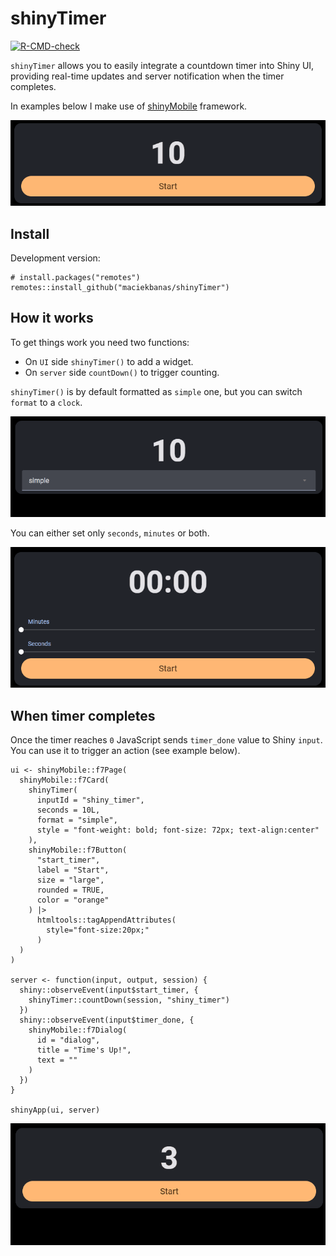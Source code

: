 
<!-- README.md is generated from README.Rmd. Please edit that file -->

# shinyTimer

<!-- badges: start -->

[![R-CMD-check](https://github.com/maciekbanas/shinyTimer/actions/workflows/R-CMD-check.yaml/badge.svg)](https://github.com/maciekbanas/shinyTimer/actions/workflows/R-CMD-check.yaml)
<!-- badges: end -->

`shinyTimer` allows you to easily integrate a countdown timer into Shiny
UI, providing real-time updates and server notification when the timer
completes.

In examples below I make use of
[shinyMobile](https://github.com/RinteRface/shinyMobile/) framework.

<div style="text-align: center;">

<img src="inst/gifs/shiny_timer.gif" alt=""/>

</div>

## Install

Development version:

    # install.packages("remotes")
    remotes::install_github("maciekbanas/shinyTimer")

## How it works

To get things work you need two functions:

- On `UI` side `shinyTimer()` to add a widget.
- On `server` side `countDown()` to trigger counting.

`shinyTimer()` is by default formatted as `simple` one, but you can
switch `format` to a `clock`.

<div style="text-align: center;">

<img src="inst/gifs/shiny_timer_update.gif" alt=""/>

</div>

You can either set only `seconds`, `minutes` or both.

<div style="text-align: center;">

<img src="inst/gifs/shiny_timer_set_minutes.gif" alt=""/>

</div>

## When timer completes

Once the timer reaches `0` JavaScript sends `timer_done` value to Shiny
`input`. You can use it to trigger an action (see example below).

    ui <- shinyMobile::f7Page(
      shinyMobile::f7Card(
        shinyTimer(
          inputId = "shiny_timer",
          seconds = 10L, 
          format = "simple", 
          style = "font-weight: bold; font-size: 72px; text-align:center"
        ),
        shinyMobile::f7Button(
          "start_timer",
          label = "Start", 
          size = "large",
          rounded = TRUE,
          color = "orange"
        ) |>
          htmltools::tagAppendAttributes(
            style="font-size:20px;"
          )
      )
    )

    server <- function(input, output, session) {
      shiny::observeEvent(input$start_timer, {
        shinyTimer::countDown(session, "shiny_timer")
      })
      shiny::observeEvent(input$timer_done, {
        shinyMobile::f7Dialog(
          id = "dialog",
          title = "Time's Up!",
          text = ""
        )
      })
    }

    shinyApp(ui, server)

<div style="text-align: center;">

<img src="inst/gifs/shiny_timer_done.gif" alt=""/>

</div>
